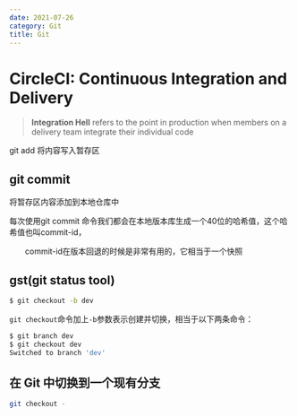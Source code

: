 ```yaml
---
date: 2021-07-26
category: Git
title: Git
---
```


# CircleCI: Continuous Integration and Delivery

> **Integration Hell** refers to the point in production when members on a delivery team integrate their individual code

git add 将内容写入暂存区

## git commit 

将暂存区内容添加到本地仓库中

每次使用git commit 命令我们都会在本地版本库生成一个40位的哈希值，这个哈希值也叫commit-id，

　　commit-id在版本回退的时候是非常有用的，它相当于一个快照



## gst(git status tool)



```bash
$ git checkout -b dev
```

`git checkout`命令加上`-b`参数表示创建并切换，相当于以下两条命令：

```bash
$ git branch dev
$ git checkout dev
Switched to branch 'dev'
```

##  **在 Git 中切换到一个现有分支**

```bash
git checkout -
```


